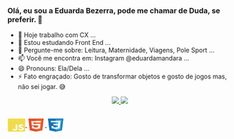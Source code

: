 ### Olá, eu sou a Eduarda Bezerra, pode me chamar de Duda, se preferir. 👋

- 🔭 Hoje trabalho com CX ...
- 🌱 Estou estudando Front End ...
- 💬 Pergunte-me sobre: Leitura, Maternidade, Viagens, Pole Sport ...
- 📫 Você me encontra em: Instagram @eduardamandara ...
- 😄 Pronouns: Ela/Dela ...
- ⚡ Fato engraçado: Gosto de transformar objetos e gosto de jogos mas, não sei jogar. 😅

<div align="center">
  <a href="https://github.com/eduardamandara">
  <img height="180em" src="https://github-readme-stats.vercel.app/api?username=eduardamandara&show_icons=true&theme=dracula&include_all_commits=true&count_private=true"/>
  <img height="180em" src="https://github-readme-stats.vercel.app/api/top-langs/?username=eduardamandara&layout=compact&langs_count=7&theme=dracula"/>
</div>

##
  
<div>
<img align="center" alt="Duda-Js" height="30" width="40" src="https://raw.githubusercontent.com/devicons/devicon/master/icons/javascript/javascript-plain.svg">
  <img align="center" alt="Duda-HTML" height="30" width="40" src="https://raw.githubusercontent.com/devicons/devicon/master/icons/html5/html5-original.svg">
  <img align="center" alt="Duda-CSS" height="30" width="40" src="https://raw.githubusercontent.com/devicons/devicon/master/icons/css3/css3-original.svg">
</div>
  
